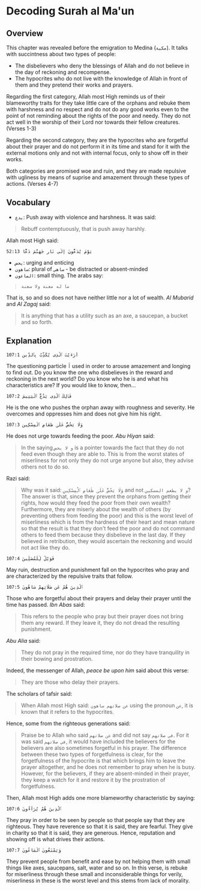# Decoding Surah al Ma'un

## Overview

This chapter was revealed before the emigration to Medina (`مكية`). It talks with succintness about two types of people:

- The disbelievers who deny the blessings of Allah and do not believe in the day of reckoning and recompense.
- The hypocrites who do not live with the knowledge of Allah in front of them and they pretend their works and prayers.

Regarding the first category, Allah most High reminds us of their blameworthy traits for they take little care of the orphans and rebuke them with harshness and no respect and do not do any good works even to the point of not reminding about the rights of the poor and needy. They do not act well in the worship of their Lord nor towards their fellow creatures. (Verses 1-3)

Regarding the second category, they are the hypocrites who are forgetful about their prayer and do not perform it in its time and stand for it with the external motions only and not with internal focus, only to show off in their works.

Both categories are promised woe and ruin, and they are made repulsive with ugliness by means of suprise and amazement through these types of actions. (Verses 4-7)

## Vocabulary

- `يدع`: Push away with violence and harshness. It was said: 

> Rebuff contemptuously, that is push away harshly.

Allah most High said: 

```
52:13 يَوْمَ يُدَعُّونَ إِلَى نَارِ جَهَنَّمَ دَعًّا
```

- `يحض`: urging and enticing
- `ساهون`: plural of `ساهي` - be distracted or absent-minded
- `الماعون`: small thing. The arabs say:

>  `ما له معنة ولا سعنة`

That is, so and so does not have neither little nor a lot of wealth. *Al Mubarid* and *Al Zagaj* said:

> It is anything that has a utility such as an axe, a saucepan, a bucket and so forth.

## Explanation

```
107:1 أَرَءَيْتَ ٱلَّذِى يُكَذِّبُ بِٱلدِّينِ
```

The questioning particle `أَ` used in order to arouse amazement and longing to find out. Do you know the one who disbelieves in the reward and reckoning in the next world? Do you know who he is and what his characteristics are? If you would like to know, then...

```
107:2 فَذَٰلِكَ ٱلَّذِى يَدُعُّ ٱلْيَتِيمَ
```

He is the one who pushes the orphan away with roughness and severity. He overcomes and oppresses him and does not give him his right.

```
107:3 وَلَا يَحُضُّ عَلَىٰ طَعَامِ ٱلْمِسْكِينِ
```

He does not urge towards feeding the poor. *Abu Hiyan* said:

> In the saying  `و لا يحض` is a pointer towards the fact that they do not feed even though they are able to. This is from the worst states of miserliness for not only they do not urge anyone but also, they advise others not to do so.

Razi said:

> Why was it said: `وَلَا يَحُضُّ عَلَىٰ طَعَامِ ٱلْمِسْكِينِ` and not `و لا يطعم المسكين`? The answer is that, since they prevent the orphans from getting their rights, how would they feed the poor from their own wealth? Furthermore, they are miserly about the wealth of others (by preventing others from feeding the poor) and this is the worst level of miserliness which is from the hardness of their heart and mean nature so that the result is that they don't feed the poor and do not command others to feed them because they disbelieve in the last day. If they believed in retribution, they would ascertain the reckoning and would not act like they do.

```
107:4 فَوَيْلٌ لِّلْمُصَلِّينَ
```

May ruin, destruction and punishment fall on the hypocrites who pray and are characterized by the repulsive traits that follow.

```
107:5 ٱلَّذِينَ هُمْ عَن صَلَاتِهِمْ سَاهُونَ
```

Those who are forgetful about their prayers and delay their prayer until the time has passed. *Ibn Abas* said:

> This  refers to the people who pray but their prayer does not bring them any reward. If they leave it, they do not dread the resulting punishment.

*Abu Alia* said: 

> They do not pray in the required time, nor do they have tranquility in their bowing and prostration. 

Indeed, the messenger of Allah, *peace be upon him* said about this verse:

> They are those who delay their prayers. 

The scholars of tafsir said:

> When Allah most High said: `عن صلاتهم ساهون` using the pronoun `عن`, it is known that it refers to the hypocrites. 

Hence, some from the righteous generations said:

> Praise be to Allah who said `عن صلاتهم` and did not say `في صلاتهم`. For it was said `في صلاتهم`, it would have included the believers for the believers are also sometimes forgetful in his prayer. The difference between these two types of forgetfulness is clear, for the forgetfulness of the hypocrite is that which brings him to leave the prayer altogether, and he does not remember to pray when he is busy. However, for the believers, if they are absent-minded in their prayer, they keep a watch for it and restore it by the prostration of forgetfulness.

Then, Allah most High adds one more blameworthy characteristic by saying:

```
107:6 ٱلَّذِينَ هُمْ يُرَآءُونَ
```

They pray in order to be seen by people so that people say that they are righteous. They have reverence so that it is said, they are fearful. They give in charity so that it is said, they are generous. Hence, reputation and showing off is what drives their actions.

```
107:7 وَيَمْنَعُونَ ٱلْمَاعُونَ
```

They prevent people from benefit and ease by not helping them with small things like axes, saucepans, salt, water and so on. In this verse, is rebuke for miserliness through these small and inconsiderable things for verily, miserliness in these is the worst level and this stems from lack of morality.